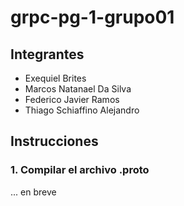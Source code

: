 # grpc-pg-1-grupo01

## Integrantes
- Exequiel Brites
- Marcos Natanael Da Silva
- Federico Javier Ramos
- Thiago Schiaffino Alejandro
## Instrucciones

### 1. Compilar el archivo .proto

... en breve